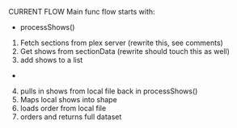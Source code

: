 CURRENT FLOW
Main func flow starts with:
- processShows()
1. Fetch sections from plex server (rewrite this, see comments)
2. Get shows from sectionData (rewrite should touch this as well)
3. add shows to a list
- 
4. pulls in shows from local file back in processShows()
5. Maps local shows into shape
6. loads order from local file
7. orders and returns full dataset